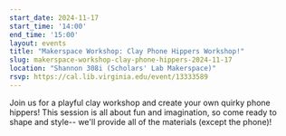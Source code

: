 ```yaml
---
start_date: 2024-11-17
start_time: '14:00'
end_time: '15:00'
layout: events
title: "Makerspace Workshop: Clay Phone Hippers Workshop!"
slug: makerspace-workshop-clay-phone-hippers-2024-11-17
location: "Shannon 308i (Scholars' Lab Makerspace)"
rsvp: https://cal.lib.virginia.edu/event/13333589
---
```


Join us for a playful clay workshop and create your own quirky phone hippers! This session is all about fun and imagination, so come ready to shape and style-- we'll provide all of the materials (except the phone)!